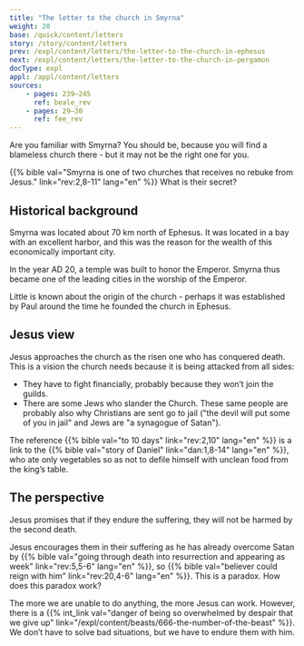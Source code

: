 ```yaml
---
title: "The letter to the church in Smyrna"
weight: 20
base: /quick/content/letters
story: /story/content/letters
prev: /expl/content/letters/the-letter-to-the-church-in-ephesus
next: /expl/content/letters/the-letter-to-the-church-in-pergamon
docType: expl
appl: /appl/content/letters
sources: 
    - pages: 239–245
      ref: beale_rev
    - pages: 29–30
      ref: fee_rev
---
```


Are you familiar with Smyrna? You should be, because you will find a blameless church there - but it may not be the right one for you.

{{% bible val="Smyrna is one of two churches that receives no rebuke from Jesus." link="rev:2,8-11" lang="en" %}} What is their secret?

## Historical background

<a name="46be"></a>
Smyrna was located about 70 km north of Ephesus. It was located in a bay with an excellent harbor, and this was the reason for the wealth of this economically important city.

In the year AD 20, a temple was built to honor the Emperor. Smyrna thus became one of the leading cities in the worship of the Emperor.

Little is known about the origin of the church - perhaps it was established by Paul around the time he founded the church in Ephesus.

## Jesus view

<a name="d931"></a>
Jesus approaches the church as the risen one who has conquered death. This is a vision the church needs because it is being attacked from all sides:

- They have to fight financially, probably because they won’t join the guilds.
- There are some Jews who slander the Church. These same people are probably also why Christians are sent go to jail ("the devil will put some of you in jail" and Jews are "a synagogue of Satan").

The reference {{% bible val="to 10 days" link="rev:2,10" lang="en" %}} is a link to the {{% bible val="story of Daniel" link="dan:1,8-14" lang="en" %}}, 
who ate only vegetables so as not to defile himself with unclean food from the king’s table.

## The perspective

<a name="1a16"></a>
Jesus promises that if they endure the suffering, they will not be harmed by the second death. 

Jesus encourages them in their suffering as he has already overcome Satan by {{% bible val="going through death into resurrection and appearing as week" link="rev:5,5-6" lang="en" %}}, 
so {{% bible val="believer could reign with him" link="rev:20,4-6" lang="en" %}}. This is a paradox. How does this paradox work?

The more we are unable to do anything, the more Jesus can work. 
However, there is a {{% int_link val="danger of being so overwhelmed by despair that we give up" link="/expl/content/beasts/666-the-number-of-the-beast" %}}. 
We don’t have to solve bad situations, but we have to endure them with him.
